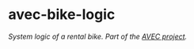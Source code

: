 # avec-bike-logic
*System logic of a rental bike.  Part of the [AVEC project](https://github.com/caas23/vteam-root).*
